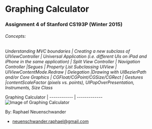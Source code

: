 # Graphing Calculator
### Assignment 4 of Stanford CS193P (Winter 2015)
###### Concepts:
*Understanding MVC boundaries | Creating a new subclass of UIViewController | Universal Application (i.e. different UIs on iPad and iPhone in the same application) | Split View Controller | Navigation Controller |Segues | Property List  Subclassing UIView | UIViewContentMode.Redraw | Delegation |Drawing with UIBezierPath and/or Core Graphics | CGFloat/CGPoint/CGSize/CGRect | Gestures |contentScaleFactor (pixels vs. points), UIPopOverPresentation, Instruments, Size Class*


Graphing Calculator  | 
------------ | -------------
![Image of Graphing Calculator](https://cloud.githubusercontent.com/assets/11804885/9836532/b08507fa-5a1d-11e5-89d3-b0508f5f4a70.png) 


By: Raphael Neuenschwander
- neuenschwander.raphael@gmail.com
